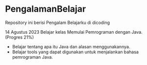 # PengalamanBelajar
Repository ini berisi Pengalam Belajarku di dicoding

14 Agustus 2023
Belajar kelas Memulai Pemrograman dengan Java. (Progres 21%)
  * Belajar tentang apa itu Java dan alasan menggunakannya.
  * Belajar tools yang dapat digunakan untuk menjalankan bahasa pemrograman Java.
